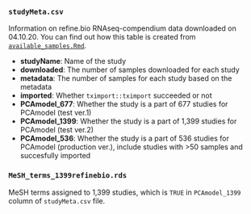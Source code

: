 ### `studyMeta.csv`
Information on refine.bio RNAseq-compendium data downloaded on 04.10.20. You can
find out how this table is created from [`available_samples.Rmd`]().

- **studyName**: Name of the study   
- **downloaded**: The number of samples downloaded for each study   
- **metadata**: The number of samples for each study based on the metadata   
- **imported**: Whether `tximport::tximport` succeeded or not   
- **PCAmodel_677**: Whether the study is a part of 677 studies for PCAmodel (test ver.1)   
- **PCAmodel_1399**: Whether the study is a part of 1,399 studies for PCAmodel (test ver.2)   
- **PCAmodel_536**: Whether the study is a part of 536 studies for PCAmodel (production ver.),
include studies with >50 samples and succesfully imported

### `MeSH_terms_1399refinebio.rds`
MeSH terms assigned to 1,399 studies, which is `TRUE` in `PCAmodel_1399` column
of `studyMeta.csv` file. 
